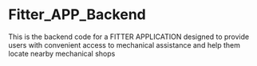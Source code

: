 # Fitter_APP_Backend
This is the backend code for a FITTER APPLICATION designed to provide users with convenient access to mechanical assistance and help them locate nearby mechanical shops
